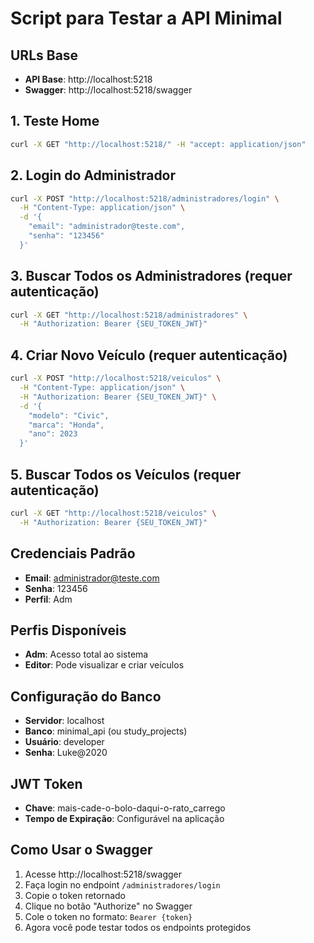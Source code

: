 # Script para Testar a API Minimal

## URLs Base
- **API Base**: http://localhost:5218
- **Swagger**: http://localhost:5218/swagger

## 1. Teste Home
```bash
curl -X GET "http://localhost:5218/" -H "accept: application/json"
```

## 2. Login do Administrador
```bash
curl -X POST "http://localhost:5218/administradores/login" \
  -H "Content-Type: application/json" \
  -d '{
    "email": "administrador@teste.com",
    "senha": "123456"
  }'
```

## 3. Buscar Todos os Administradores (requer autenticação)
```bash
curl -X GET "http://localhost:5218/administradores" \
  -H "Authorization: Bearer {SEU_TOKEN_JWT}"
```

## 4. Criar Novo Veículo (requer autenticação)
```bash
curl -X POST "http://localhost:5218/veiculos" \
  -H "Content-Type: application/json" \
  -H "Authorization: Bearer {SEU_TOKEN_JWT}" \
  -d '{
    "modelo": "Civic",
    "marca": "Honda",
    "ano": 2023
  }'
```

## 5. Buscar Todos os Veículos (requer autenticação)
```bash
curl -X GET "http://localhost:5218/veiculos" \
  -H "Authorization: Bearer {SEU_TOKEN_JWT}"
```

## Credenciais Padrão
- **Email**: administrador@teste.com
- **Senha**: 123456
- **Perfil**: Adm

## Perfis Disponíveis
- **Adm**: Acesso total ao sistema
- **Editor**: Pode visualizar e criar veículos

## Configuração do Banco
- **Servidor**: localhost
- **Banco**: minimal_api (ou study_projects)
- **Usuário**: developer
- **Senha**: Luke@2020

## JWT Token
- **Chave**: mais-cade-o-bolo-daqui-o-rato_carrego
- **Tempo de Expiração**: Configurável na aplicação

## Como Usar o Swagger
1. Acesse http://localhost:5218/swagger
2. Faça login no endpoint `/administradores/login`
3. Copie o token retornado
4. Clique no botão "Authorize" no Swagger
5. Cole o token no formato: `Bearer {token}`
6. Agora você pode testar todos os endpoints protegidos
